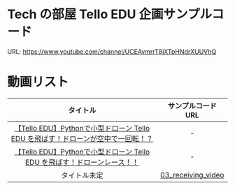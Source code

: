 # Tech の部屋 Tello EDU 企画サンプルコード

URL: https://www.youtube.com/channel/UCEAvmrrT8jXTpHNdrXUUVhQ

# 動画リスト

| タイトル    | サンプルコード URL | 
|:---------:|:-----------------:|
|[【Tello EDU】Pythonで小型ドローン Tello EDU を飛ばす！ドローンが空中で一回転！？](https://www.youtube.com/watch?v=Umin1L9hAtM&t=4s) | - |
|[【Tello EDU】Pythonで小型ドローン Tello EDU を飛ばす！ドローンレース！！](https://www.youtube.com/watch?v=KH9BXNiLI6Q&t=2s) | - |
| タイトル未定 | [03_receiving_video](https://github.com/mpsamurai/tech-room-tello-edu-samples/tree/master/03_receiving_video) |

